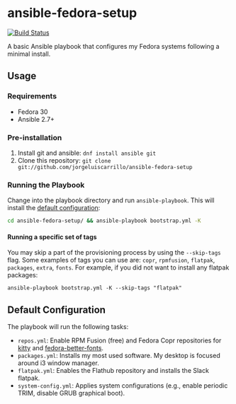 # ansible-fedora-setup
[![Build Status](https://travis-ci.org/jorgeluiscarrillo/ansible-fedora-setup.svg?branch=master)](https://travis-ci.org/jorgeluiscarrillo/ansible-fedora-setup)

A basic Ansible playbook that configures my Fedora systems following a minimal install.

## Usage
### Requirements
*  Fedora 30
*  Ansible 2.7+

### Pre-installation
1. Install git and ansible: `dnf install ansible git`
2. Clone this repository: `git clone git://github.com/jorgeluiscarrillo/ansible-fedora-setup`

### Running the Playbook
Change into the playbook directory and run `ansible-playbook`. This will install the [default configuration](#default-configuration):
```bash
cd ansible-fedora-setup/ && ansible-playbook bootstrap.yml -K
```

#### Running a specific set of tags
You may skip a part of the provisioning process by using the `--skip-tags` flag. Some examples of tags you can use are: `copr`, `rpmfusion`, `flatpak`, `packages`, `extra`, `fonts`. For example, if you did not want to install any flatpak packages:
```
ansible-playbook bootstrap.yml -K --skip-tags "flatpak"
```

## Default Configuration
The playbook will run the following tasks:
*  `repos.yml`: Enable RPM Fusion (free) and Fedora Copr repositories for
   [kitty](https://github.com/kovidgoyal/kitty) and [fedora-better-fonts](https://github.com/silenc3r/fedora-better-fonts).
* `packages.yml`: Installs my most used software. My desktop is focused around i3 window manager.
* `flatpak.yml`: Enables the Flathub repository and installs the Slack flatpak.
* `system-config.yml`: Applies system configurations (e.g., enable periodic TRIM, disable GRUB graphical boot).

